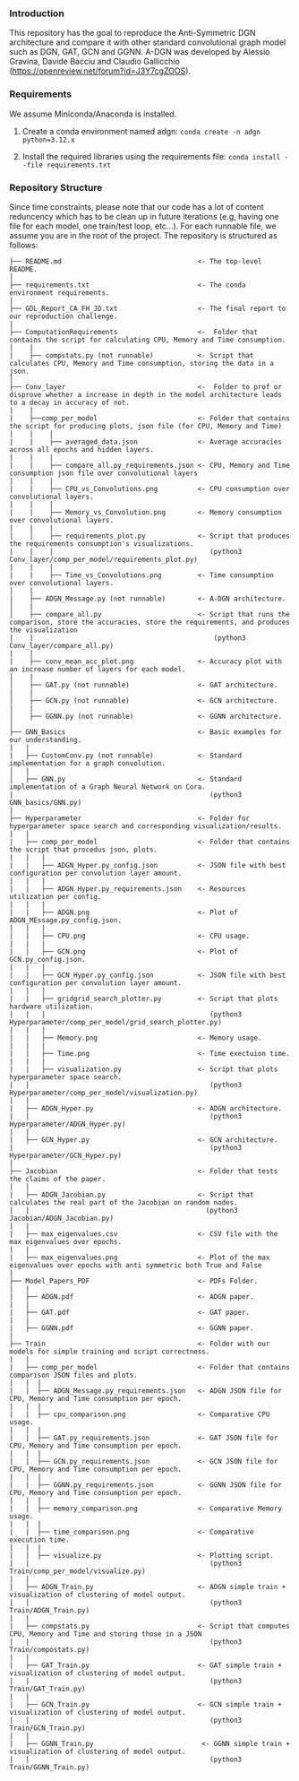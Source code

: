 ### Introduction
This repository has the goal to reproduce the Anti-Symmetric DGN architecture and compare it with other standard convolutional graph model such as DGN, GAT, GCN and GGNN. A-DGN was developed by Alessio Gravina, Davide Bacciu and Claudio Gallicchio (https://openreview.net/forum?id=J3Y7cgZOOS).

### Requirements
We assume Miniconda/Anaconda is installed. 

1. Create a conda environment named adgn:
    `conda create -n adgn python=3.12.x`

2. Install the required libraries using the requirements file:
    `conda install --file requirements.txt`

### Repository Structure
Since time constraints, please note that our code has a lot of content reduncency which has to be clean up in future iterations (e.g, having one file for each model, one train/test loop, etc...).
For each runnable file, we assume you are in the root of the project.
The repository is structured as follows:

    ├── README.md                                  <- The top-level README.
    │
    ├── requirements.txt                           <- The conda environment requirements.
    |
    ├── GDL_Report_CA_FH_JD.txt                    <- The final report to our reproduction challenge.
    |
    ├── ComputationRequirements                    <-  Folder that contains the script for calculating CPU, Memory and Time consumption.
    │    |
    |    ├── compstats.py (not runnable)           <- Script that calculates CPU, Memory and Time consumption, storing the data in a json.
    │
    ├── Conv_layer                                 <-  Folder to prof or disprove whether a increase in depth in the model architecture leads to a decay in accuracy of not.
    |    |
    |    ├──comp_per_model                         <- Folder that contains the script for producing plots, json file (for CPU, Memory and Time)
    |    |    |
    |    |    ├── averaged_data.json               <- Average accuracies across all epochs and hidden layers.
    |    |    |
    |    |    ├── compare_all.py_requirements.json <- CPU, Memory and Time consumption json file over convolutional layers
    |    |    |
    |    |    ├── CPU_vs_Convolutions.png          <- CPU consumption over convolutional layers.
    |    |    |
    |    |    ├── Memory_vs_Convolution.png        <- Memory consumption over convolutional layers.
    |    |    |
    |    │    ├── requirements_plot.py             <- Script that produces the requirements consumption's visualizations.
    |    |    |                                       (python3 Conv_layer/comp_per_model/requirements_plot.py)             
    |    |    |
    |    |    ├── Time_vs_Convolutions.png         <- Time consumption over convolutional layers.
    │    |
    |    ├── ADGN_Message.py (not runnable)        <- A-DGN architecture.
    │    |
    │    ├── compare_all.py                        <- Script that runs the comparison, store the accuracies, store the requirements, and produces the visualization 
    |    |                                             (python3 Conv_layer/compare_all.py)
    |    |
    |    ├── conv_mean_acc_plot.png                <- Accuracy plot with an increase number of layers for each model.
    │    |
    │    ├── GAT.py (not runnable)                 <- GAT architecture.
    |    |
    │    ├── GCN.py (not runnable)                 <- GCN architecture.
    |    |
    │    ├── GGNN.py (not runnable)                <- GGNN architecture.
    │    
    ├── GNN_Basics                                 <- Basic examples for our understanding.
    |   |
    |   ├── CustomConv.py (not runnable)           <- Standard implementation for a graph convolution.
    │   |
    │   ├── GNN.py                                 <- Standard implementation of a Graph Neural Network on Cora.
    |                                                 (python3 GNN_basics/GNN.py)
    |   
    ├── Hyperparameter                             <- Folder for hyperparameter space search and corresponding visualization/results.
    |   |
    |   ├── comp_per_model                         <- Folder that contains the script that procedus json, plots.
    |   |   |
    |   |   ├── ADGN_Hyper.py_config.json          <- JSON file with best configuration per convolution layer amount.
    |   |   |
    |   |   ├── ADGN_Hyper.py_requirements.json    <- Resources utilization per config.
    |   |   |
    |   |   ├── ADGN.png                           <- Plot of ADGN_MEssage.py_config.json.
    |   |   |
    |   |   ├── CPU.png                            <- CPU usage.
    |   |   |
    |   |   ├── GCN.png                            <- Plot of GCN.py_config.json.
    |   |   |
    |   |   ├── GCN_Hyper.py_config.json           <- JSON file with best configuration per convolution layer amount.
    |   |   |
    |   |   ├── gridgrid_search_plotter.py         <- Script that plots hardware utilization.
    |   |   |                                         (python3 Hyperparameter/comp_per_model/grid_search_plotter.py)
    |   |   |
    |   |   ├── Memory.png                         <- Memory usage.
    |   |   |
    |   |   ├── Time.png                           <- Time exectuion time.
    |   |   |
    |   |   ├── visualization.py                   <- Script that plots hyperparameter space search.
    |   |                                             (python3 Hyperparameter/comp_per_model/visualization.py)
    |   |   
    |   ├── ADGN_Hyper.py                          <- ADGN architecture.
    |   |                                             (python3 Hyperparameter/ADGN_Hyper.py)
    |   |
    |   ├── GCN_Hyper.py                           <- GCN architecture.
    |                                                 (python3 Hyperparameter/GCN_Hyper.py)
    |
    ├── Jacobian                                   <- Folder that tests the claims of the paper.
    |   |
    |   ├── ADGN_Jacobian.py                       <- Script that calculates the real part of the Jacobian on random nodes.
    |   |                                            (python3 Jacobian/ADGN_Jacobian.py)
    |   |
    |   ├── max_eigenvalues.csv                    <- CSV file with the max eigenvalues over epochs.
    |   |
    |   ├── max_eigenvalues.png                    <- Plot of the max eigenvalues over epochs with anti symmetric both True and False
    |
    ├── Model_Papers_PDF                           <- PDFs Folder.
    |   |
    |   ├── ADGN.pdf                               <- ADGN paper.
    |   |
    |   ├── GAT.pdf                                <- GAT paper.
    |   |
    |   ├── GGNN.pdf                               <- GGNN paper.
    |
    ├── Train                                      <- Folder with our models for simple training and script correctness.
    |   |
    |   ├── comp_per_model                         <- Folder that contains comparison JSON files and plots.
    |   |  |
    |   |  ├── ADGN_Message.py_requirements.json   <- ADGN JSON file for CPU, Memory and Time consumption per epoch.
    |   |  |
    |   |  ├── cpu_comparison.png                  <- Comparative CPU usage.
    |   |  |
    |   |  ├── GAT.py_requirements.json            <- GAT JSON file for CPU, Memory and Time consumption per epoch.
    |   |  |
    |   |  ├── GCN.py_requirements.json            <- GCN JSON file for CPU, Memory and Time consumption per epoch.
    |   |  |
    |   |  ├── GGNN.py_requirements.json           <- GGNN JSON file for CPU, Memory and Time consumption per epoch.
    |   |  |
    |   |  ├── memory_comparison.png               <- Comparative Memory usage.
    |   |  |
    |   |  ├── time_comparison.png                 <- Comparative execution time.
    |   |  |
    |   |  ├── visualize.py                        <- Plotting script.
    |   |                                             (python3 Train/comp_per_model/visualize.py)
    |   |
    |   ├── ADGN_Train.py                          <- ADGN simple train + visualization of clustering of model output.
    |   |                                             (python3 Train/ADGN_Train.py)
    |   |
    |   ├── compstats.py                           <- Script that computes CPU, Memory and Time and storing those in a JSON
    |   |                                             (python3 Train/compostats.py)
    |   |
    |   ├── GAT_Train.py                           <- GAT simple train + visualization of clustering of model output.
    |   |                                             (python3 Train/GAT_Train.py)
    |   |
    |   ├── GCN_Train.py                           <- GCN simple train + visualization of clustering of model output.
    |   |                                             (python3 Train/GCN_Train.py)
    |   |
    |   ├── GGNN_Train.py                           <- GGNN simple train + visualization of clustering of model output.
    |   |                                             (python3 Train/GGNN_Train.py)